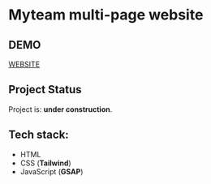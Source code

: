 # Myteam multi-page website

## DEMO

<a href="https://myteam-multi-page-website-wtyka2504.vercel.app/" target="_blank">WEBSITE</a>

## Project Status

Project is: **under construction**.

## Tech stack:

- HTML
- CSS (**Tailwind**)
- JavaScript (**GSAP**)
